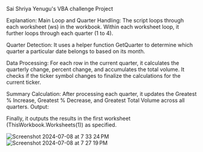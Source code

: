 Sai Shriya Yenugu's VBA challenge Project

Explanation:
Main Loop and Quarter Handling:
The script loops through each worksheet (ws) in the workbook.
Within each worksheet loop, it further loops through each quarter (1 to 4).

Quarter Detection:
It uses a helper function GetQuarter to determine which quarter a particular date belongs to based on its month.

Data Processing:
For each row in the current quarter, it calculates the quarterly change, percent change, and accumulates the total volume.
It checks if the ticker symbol changes to finalize the calculations for the current ticker.

Summary Calculation:
After processing each quarter, it updates the Greatest % Increase, Greatest % Decrease, and Greatest Total Volume across all quarters.
Output:

Finally, it outputs the results in the first worksheet (ThisWorkbook.Worksheets(1)) as specified.

![Screenshot 2024-07-08 at 7 33 24 PM](https://github.com/shriyay-hub/VBA-challenge2/assets/173106830/589e627d-50ba-49a8-8b1d-667ae7dcde76)
![Screenshot 2024-07-08 at 7 27 19 PM](https://github.com/shriyay-hub/VBA-challenge2/assets/173106830/f04491da-1061-4bef-b672-0a7c383ac748)

